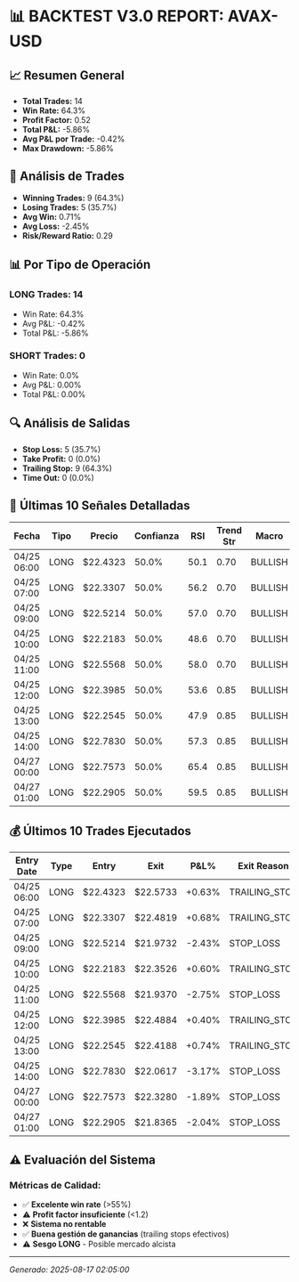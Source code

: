 
# 📊 BACKTEST V3.0 REPORT: AVAX-USD

## 📈 Resumen General
- **Total Trades:** 14
- **Win Rate:** 64.3%
- **Profit Factor:** 0.52
- **Total P&L:** -5.86%
- **Avg P&L por Trade:** -0.42%
- **Max Drawdown:** -5.86%

## 🎯 Análisis de Trades
- **Winning Trades:** 9 (64.3%)
- **Losing Trades:** 5 (35.7%)
- **Avg Win:** 0.71%
- **Avg Loss:** -2.45%
- **Risk/Reward Ratio:** 0.29

## 📊 Por Tipo de Operación
### LONG Trades: 14
- Win Rate: 64.3%
- Avg P&L: -0.42%
- Total P&L: -5.86%

### SHORT Trades: 0
- Win Rate: 0.0%
- Avg P&L: 0.00%
- Total P&L: 0.00%

## 🔍 Análisis de Salidas
- **Stop Loss:** 5 (35.7%)
- **Take Profit:** 0 (0.0%)
- **Trailing Stop:** 9 (64.3%)
- **Time Out:** 0 (0.0%)

## 📝 Últimas 10 Señales Detalladas

| Fecha | Tipo | Precio | Confianza | RSI | Trend Str | Macro | Señales |
|-------|------|--------|-----------|-----|-----------|-------|---------|
| 04/25 06:00 | LONG | $22.4323 | 50.0% | 50.1 | 0.70 | BULLISH | STRONG_UPTREND, MACD_BULLISH_CROSS |
| 04/25 07:00 | LONG | $22.3307 | 50.0% | 56.2 | 0.70 | BULLISH | STRONG_UPTREND, MACD_BULLISH_CROSS |
| 04/25 09:00 | LONG | $22.5214 | 50.0% | 57.0 | 0.70 | BULLISH | STRONG_UPTREND, MACD_BULLISH_CROSS |
| 04/25 10:00 | LONG | $22.2183 | 50.0% | 48.6 | 0.70 | BULLISH | STRONG_UPTREND, MACD_BULLISH_CROSS |
| 04/25 11:00 | LONG | $22.5568 | 50.0% | 58.0 | 0.70 | BULLISH | STRONG_UPTREND, MACD_BULLISH_CROSS |
| 04/25 12:00 | LONG | $22.3985 | 50.0% | 53.6 | 0.85 | BULLISH | STRONG_UPTREND, MACD_BULLISH_CROSS |
| 04/25 13:00 | LONG | $22.2545 | 50.0% | 47.9 | 0.85 | BULLISH | STRONG_UPTREND, MACD_BULLISH_CROSS |
| 04/25 14:00 | LONG | $22.7830 | 50.0% | 57.3 | 0.85 | BULLISH | STRONG_UPTREND, MACD_BULLISH_CROSS |
| 04/27 00:00 | LONG | $22.7573 | 50.0% | 65.4 | 0.85 | BULLISH | STRONG_UPTREND, MACD_BULLISH_CROSS |
| 04/27 01:00 | LONG | $22.2905 | 50.0% | 59.5 | 0.85 | BULLISH | STRONG_UPTREND, MACD_BULLISH_CROSS |


## 💰 Últimos 10 Trades Ejecutados

| Entry Date | Type | Entry | Exit | P&L% | Exit Reason | Confidence |
|------------|------|-------|------|------|-------------|------------|
| 04/25 06:00 | LONG | $22.4323 | $22.5733 | +0.63% | TRAILING_STOP | 50.0% |
| 04/25 07:00 | LONG | $22.3307 | $22.4819 | +0.68% | TRAILING_STOP | 50.0% |
| 04/25 09:00 | LONG | $22.5214 | $21.9732 | -2.43% | STOP_LOSS | 50.0% |
| 04/25 10:00 | LONG | $22.2183 | $22.3526 | +0.60% | TRAILING_STOP | 50.0% |
| 04/25 11:00 | LONG | $22.5568 | $21.9370 | -2.75% | STOP_LOSS | 50.0% |
| 04/25 12:00 | LONG | $22.3985 | $22.4884 | +0.40% | TRAILING_STOP | 50.0% |
| 04/25 13:00 | LONG | $22.2545 | $22.4188 | +0.74% | TRAILING_STOP | 50.0% |
| 04/25 14:00 | LONG | $22.7830 | $22.0617 | -3.17% | STOP_LOSS | 50.0% |
| 04/27 00:00 | LONG | $22.7573 | $22.3280 | -1.89% | STOP_LOSS | 50.0% |
| 04/27 01:00 | LONG | $22.2905 | $21.8365 | -2.04% | STOP_LOSS | 50.0% |


## ⚠️ Evaluación del Sistema

### Métricas de Calidad:
- ✅ **Excelente win rate** (>55%)
- ⚠️ **Profit factor insuficiente** (<1.2)
- ❌ **Sistema no rentable**
- ✅ **Buena gestión de ganancias** (trailing stops efectivos)
- ⚠️ **Sesgo LONG** - Posible mercado alcista

---
*Generado: 2025-08-17 02:05:00*
